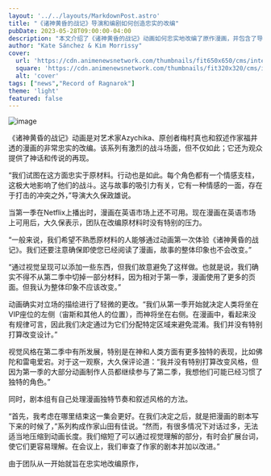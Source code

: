 ```yaml
---
layout: '../../layouts/MarkdownPost.astro'
title: "《诸神黄昏的战记》导演和编剧如何创造忠实的改编"
pubDate: 2023-05-28T09:00:00-04:00
description: "本文介绍了《诸神黄昏的战记》动画如何忠实地改编了原作漫画，并包含了导演和编剧的采访内容。"
author: "Kate Sánchez & Kim Morrissy"
cover:
  url: 'https://cdn.animenewsnetwork.com/thumbnails/fit650x650/cms/interview/197612/ragnarok01.jpg'
  square: 'https://cdn.animenewsnetwork.com/thumbnails/fit320x320/cms/interview/197612/ragnarok01.jpg'
  alt: 'cover'
tags: ["news","Record of Ragnarok"]
theme: 'light'
featured: false
---
```


![image](https://cdn.animenewsnetwork.com/thumbnails/fit650x650/cms/interview/197612/ragnarok01.jpg)

《诸神黄昏的战记》动画是对艺术家Azychika、原创者梅村真也和叙述作家福井透的漫画的非常忠实的改编。该系列有激烈的战斗场面，但不仅如此；它还为观众提供了神话和传说的再现。

“我们试图在这方面忠实于原材料。行动也是如此。每个角色都有一个情感支柱，这极大地影响了他们的战斗。这与故事的吸引力有关，它有一种情感的一面，存在于打击的冲突之外，”导演大久保政雄说。

当第一季在Netflix上播出时，漫画在英语市场上还不可用。现在漫画在英语市场上可用后，大久保表示，团队在改编原材料时没有特别的压力。

“一般来说，我们希望不熟悉原材料的人能够通过动画第一次体验《诸神黄昏的战记》。我们还要注意确保即使您已经阅读了漫画，故事的整体印象也不会改变。”

“通过视觉呈现可以添加一些东西，但我们故意避免了这样做。也就是说，我们确实不得不从第二季中切掉一部分材料，因为相对于第一季，漫画使用了更多的页面。但我认为整体印象不应该改变。”

动画确实对立场的描绘进行了轻微的更改。“我们从第一季开始就决定人类将坐在VIP座位的左侧（宙斯和其他人的位置），而神将坐在右侧。在漫画中，看起来没有规律可言，因此我们决定通过为它们分配特定区域来避免混淆。我们并没有特别打算改变设计。”

视觉风格在第二季中有所发展，特别是在神和人类方面有更多独特的表现，比如佛陀和雷电爱宕。对于这一观察，大久保评论道：“我并没有特别打算改变风格，但因为第一季的大部分动画制作人员都继续参与了第二季，我想他们可能已经习惯了独特的角色。”

同时，剧本组有自己处理漫画独特节奏和叙述风格的方法。

“首先，我考虑在哪里结束这一集会更好。在我们决定之后，就是把漫画的剧本写下来的时候了，”系列构成作家山田有佳说。“然而，有很多情况下对话过多，无法适当地压缩到动画长度。我们缩短了可以通过视觉理解的部分，有时会扩展台词，使它们更容易理解。在会议上，我们审查了作家的剧本并加以改进。”

由于团队从一开始就旨在忠实地改编原作，